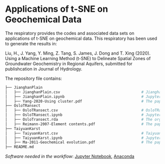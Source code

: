 # Applications of t-SNE on Geochemical Data

The respiratory provides the codes and associated data sets on applications of t-SNE on geochemical data. This respiratory has been used to generate the results in: 

Liu, H., J. Yang, Y. Ming, Z. Tang, S. James, J. Dong and T. Xing (2020). Using a Machine Learning Method (t-SNE) to Delineate Spatial Zones of Groundwater Geochemistry in Regional Aquifers, submitted for publishcation in Journal of Hydrology. 

The repository file contains:

```bash
├── JianghanPlain                                         
│   ├── JianghanPlain.csv                                     # Jianghan Plain groundwater data set 
│   ├── JianghanPlain.ipynb                                   # Jupyter notebook in Python to generate the results
│   ├── Yang-2020-Using cluster.pdf                           # The paper of Yang et al. (2020)
├── OsloTRansect        
│   ├── OsloTRansect.csv                                      # OsloTRansect data set 
│   ├── OsloTRansect.ipynb                                    # Jupyter notebook in Python to generate the results
│   ├── OsloTransect.rda                                      # The orginal R data downloaded from R package "rrcov"
│   ├── Reimann-2007-Element contents.pdf                     # The paper of Reimann et al. (2007)
├── TaiyuanKarst
│   ├── TaiyuanKarst.csv                                      # Taiyuan karst water data set 
│   ├── TaiyuanKarst.ipynb                                    # Jupyter notebook in Python to generate the results
│   ├── Ma-2011-Geochemical evolution.pdf                     # The paper of Ma et al. (2011)
├── README.md         
```

*Software needed in the workflow*: [Jupyter Notebook](https://jupyter.org), [Anaconda](https://www.anaconda.com)

